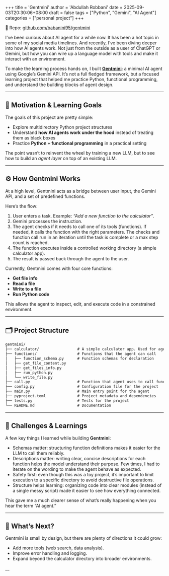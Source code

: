 +++
title = 'Gentmini'
author = 'Abdullah Robbani'
date = 2025-09-03T20:30:06+08:00
draft = false
tags = ["Python", "Gemini", "AI Agent"]
categories = ["personal project"]
+++

📂 Repo: [github.com/babanini95/gentmini](https://github.com/babanini95/gentmini)

I've been curious about AI agent for a while now. It has been a hot topic in some of my social media timelines. And recently, I’ve been diving deeper into how AI agents work. Not just from the outside as a user of ChatGPT or Gemini, but how you can wire up a language model with tools and make it interact with an environment.  

To make the learning process hands on, I built [**Gentmini**](https://github.com/babanini95/gentmini): a minimal AI agent using Google’s Gemini API. It’s not a full fledged framework, but a focused learning project that helped me practice Python, functional programming, and understand the building blocks of agent design.

<!--more-->
___

## 🎯 Motivation & Learning Goals

The goals of this project are pretty simple:

- Explore multidirectory Python project structures  
- Understand **how AI agents work under the hood** instead of treating them as black boxes  
- Practice **Python + functional programming** in a practical setting  

The point wasn’t to reinvent the wheel by training a new LLM, but to see how to build an *agent layer* on top of an existing LLM.

___

## ⚙️ How Gentmini Works

At a high level, Gentmini acts as a bridge between user input, the Gemini API, and a set of predefined functions.  

Here’s the flow:  

1. User enters a task. Example: *“Add a new function to the calculator”*.  
2. Gemini processes the instruction.  
3. The agent checks if it needs to call one of its tools (functions). If needed, it calls the function with the right parameters. The checks and function call run in an iteration until the task is complete or a max step count is reached.
4. The function executes inside a controlled working directory (a simple calculator app).
5. The result is passed back through the agent to the user.  

Currently, Gentmini comes with four core functions:

- **Get file info**  
- **Read a file**  
- **Write to a file**  
- **Run Python code**  

This allows the agent to inspect, edit, and execute code in a constrained environment.

___

## 🗂️ Project Structure

```md
gentmini/
├── calculator/                 # A simple calculator app. Used for agent's working directory
├── functions/                  # Functions that the agent can call
│   ├── function_schema.py      # Function schemas for declaration
│   ├── get_file_content.py     
│   ├── get_files_info.py
│   ├── run_python.py
│   └── write_file.py         
├── call.py                     # Function that agent uses to call functions
├── config.py                   # Configuration file for the project
├── main.py                     # Main entry point for the agent
├── pyproject.toml              # Project metadata and dependencies
├── tests.py                    # Tests for the project
└── README.md                   # Documentation
```

___

## 🧩 Challenges & Learnings

A few key things I learned while building **Gentmini**:

- Schemas matter: structuring function definitions makes it easier for the LLM to call them reliably.
- Descriptions matter: writing clear, concise descriptions for each function helps the model understand their purpose. Few times, I had to iterate on the wording to make the agent behave as expected.
- Safety first: even though this was a toy project, it’s important to limit execution to a specific directory to avoid destructive file operations.
- Structure helps learning: organizing code into clear modules (instead of a single messy script) made it easier to see how everything connected.

This gave me a much clearer sense of what’s really happening when you hear the term “AI agent.”

___

## 🔮 What’s Next?

Gentmini is small by design, but there are plenty of directions it could grow:

- Add more tools (web search, data analysis).
- Improve error handling and logging.
- Expand beyond the calculator directory into broader environments.

__
